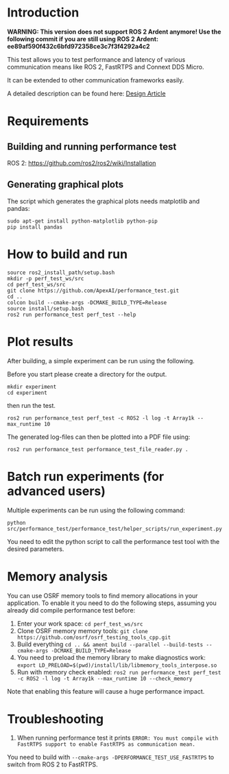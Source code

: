 # Introduction

**WARNING: This version does not support ROS 2 Ardent anymore! Use the following commit if you are still using ROS 2
Ardent: ee89af590f432c6bfd972358ce3c7f3f4292a4c2**

This test allows you to test performance and latency of various communication means
like ROS 2, FastRTPS and Connext DDS Micro.

It can be extended to other communication frameworks easily.

A detailed description can be found here: [Design Article](performance_test/design/performance_test-design.md)

# Requirements

## Building and running performance test

ROS 2: https://github.com/ros2/ros2/wiki/Installation

## Generating graphical plots

The script which generates the graphical plots needs matplotlib and pandas:
```
sudo apt-get install python-matplotlib python-pip
pip install pandas
```

# How to build and run

```
source ros2_install_path/setup.bash
mkdir -p perf_test_ws/src
cd perf_test_ws/src
git clone https://github.com/ApexAI/performance_test.git
cd ..
colcon build --cmake-args -DCMAKE_BUILD_TYPE=Release
source install/setup.bash
ros2 run performance_test perf_test --help
```
# Plot results

After building, a simple experiment can be run using the following.

Before you start please create a directory for the output.
```
mkdir experiment
cd experiment
```

then run the test.
```
ros2 run performance_test perf_test -c ROS2 -l log -t Array1k --max_runtime 10
```

The generated log-files can then be plotted into a PDF file using:
```
ros2 run performance_test performance_test_file_reader.py .
```

# Batch run experiments (for advanced users)

Multiple experiments can be run using the following command:

```
python src/performance_test/performance_test/helper_scripts/run_experiment.py
```

You need to edit the python script to call the performance test tool with the desired parameters.

# Memory analysis

You can use OSRF memory tools to find memory allocations in your application. To enable it
you need to do the following steps, assuming you already did compile performance test before:

1. Enter your work space: `cd perf_test_ws/src`
1. Clone OSRF memory memory tools: `git clone https://github.com/osrf/osrf_testing_tools_cpp.git`
1. Build everything `cd .. && ament build --parallel --build-tests --cmake-args -DCMAKE_BUILD_TYPE=Release`
1. You need to preload the memory library to make diagnostics work: `export LD_PRELOAD=$(pwd)/install/lib/libmemory_tools_interpose.so`
1. Run with memory check enabled: `ros2 run performance_test perf_test -c ROS2 -l log -t Array1k --max_runtime 10 --check_memory`

Note that enabling this feature will cause a huge performance impact.

# Troubleshooting

1. When running performance test it prints
`ERROR: You must compile with FastRTPS support to enable FastRTPS as communication mean.`

You need to build with `--cmake-args -DPERFORMANCE_TEST_USE_FASTRTPS` to switch from ROS 2 to FastRTPS.
